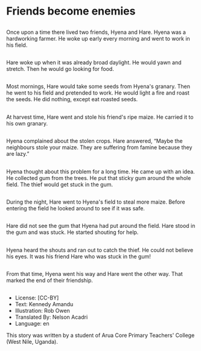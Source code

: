 # Friends become enemies

##
Once upon a time there lived
two friends, Hyena and Hare.
Hyena was a hardworking
farmer. He woke up early every
morning and went to work in his
field.

##
Hare woke up when it was
already broad daylight. He
would yawn and stretch. Then
he would go looking for food.

##
Most mornings, Hare would take
some seeds from Hyena's
granary. Then he went to his
field and pretended to work. He
would light a fire and roast the
seeds. He did nothing, except
eat roasted seeds.

##
At harvest time, Hare went and
stole his friend's ripe maize. He
carried it to his own granary.

##
Hyena complained about the
stolen crops. Hare answered,
“Maybe the neighbours stole
your maize. They are suffering
from famine because they are
lazy.”

##
Hyena thought about this
problem for a long time. He
came up with an idea.
He collected gum from the
trees. He put that sticky gum
around the whole field. The
thief would get stuck in the
gum.

##
During the night, Hare went to
Hyena's field to steal more
maize. Before entering the field
he looked around to see if it
was safe.

##
Hare did not see the gum that
Hyena had put around the field.
Hare stood in the gum and was
stuck. He started shouting for
help.

##
Hyena heard the shouts and ran
out to catch the thief.
He could not believe his eyes. It
was his friend Hare who was
stuck in the gum!

##
From that time, Hyena went his way and Hare went the
other way.
That marked the end of their friendship.

##
* License: [CC-BY]
* Text: Kennedy Amandu
* Illustration: Rob Owen
* Translated By: Nelson Acadri
* Language: en

This story was written by a student
of Arua Core Primary Teachers'
College (West Nile, Uganda).
